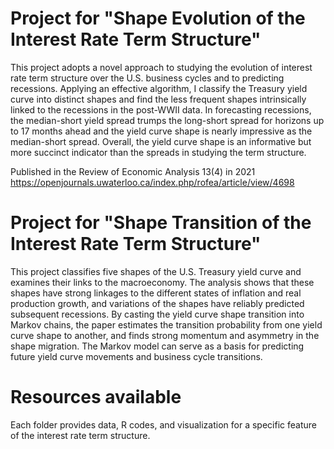# Project for "Shape Evolution of the Interest Rate Term Structure"

This project adopts a novel approach to studying the evolution of interest rate term structure over the U.S. business cycles and to predicting recessions. Applying an effective algorithm, I classify the Treasury yield curve into distinct shapes and find the less frequent shapes intrinsically linked to the recessions in the post-WWII data. In forecasting recessions, the median-short yield spread trumps the long-short spread for horizons up to 17 months ahead and the yield curve shape is nearly impressive as the median-short spread. Overall, the yield curve shape is an informative but more succinct indicator than the spreads in studying the term structure. 

Published in the Review of Economic Analysis 13(4) in 2021 
https://openjournals.uwaterloo.ca/index.php/rofea/article/view/4698



# Project for "Shape Transition of the Interest Rate Term Structure"

This project classifies five shapes of the U.S. Treasury yield curve and examines their links to the macroeconomy. The analysis shows that these shapes have strong linkages to the different states of inflation and real production growth, and variations of the shapes have reliably predicted subsequent recessions. By casting the yield curve shape transition into Markov chains, the paper estimates the transition probability from one yield curve shape to another, and finds strong momentum and asymmetry in the shape migration. The Markov model can serve as a basis for predicting future yield curve movements and business cycle transitions.


# Resources available
Each folder provides data, R codes, and visualization for a specific feature of the interest rate term structure.
